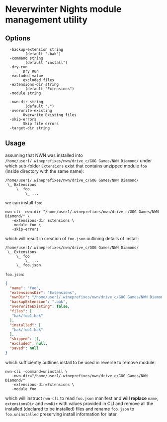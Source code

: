 # Neverwinter Nights module management utility

## Options

```
  -backup-extension string
         (default ".bak")
  -command string
         (default "install")
  -dry-run
        Dry Run
  -excluded value
        excluded files
  -extensions-dir string
         (default "Extensions")
  -module string
    
  -nwn-dir string
         (default ".")
  -overwrite-existing
        Overwrite Existing files
  -skip-errors
        Skip file errors
  -target-dir string
```

## Usage

assuming that NWN was installed into `/home/user1/.wineprefixes/nwn/drive_c/GOG Games/NWN Diamond/` under which sub-folder `Extensions` exist that contains unzipped module `foo` (inside directory with the same name):

```
/home/user1/.wineprefixes/nwn/drive_c/GOG Games/NWN Diamond/
 \_ Extensions 
     \_ foo
         \_ ...
```

we can install `foo`:

```shell
nwn-cli -nwn-dir "/home/user1/.wineprefixes/nwn/drive_c/GOG Games/NWN Diamond/" \
   -extensions-dir Extensions \
   -module foo \
   -skip-errors
```

which will result in creation of `foo.json` outlining details of install:


```
/home/user1/.wineprefixes/nwn/drive_c/GOG Games/NWN Diamond/
 \_ Extensions 
     \_ foo
         \_ ...
     \_ foo.json
```

`foo.json`:

```json
{
  "name": "foo",
  "extensionsDir": "Extensions",
  "nwnDir": "/home/user1/.wineprefixes/nwn/drive_c/GOG Games/NWN Diamond",
  "backupExtension": ".bak",
  "overwriteExisting": false,
  "files": [
   "hak/foo1.hak"
  ],
  "installed": [
   "hak/foo1.hak"
  ],
  "skipped": [],
  "excluded": null,
  "saved": null
}
```

which sufficiently outlines install to be used in reverse to remove module:

```shell
nwn-cli -command=uninstall \
   -nwn-dir="/home/user1/.wineprefixes/nwn/drive_c/GOG Games/NWN Diamond/" 
   -extensions-dir=Extensions \
   -module foo
```

which will instruct `nwn-cli` to read `foo.json` manifest and **will replace** `name`, `extensionsDir` and `nwnDir` with values provided in CLI and remove all the installed (declared to be installed) files and rename `foo.json` to `foo.uninstalled` preserving install information for later.
